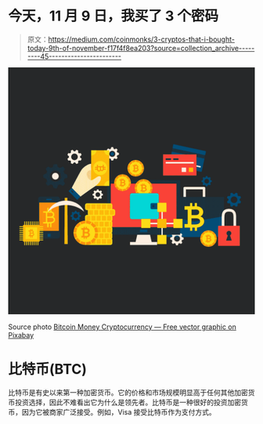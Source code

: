 # 今天，11 月 9 日，我买了 3 个密码

> 原文：<https://medium.com/coinmonks/3-cryptos-that-i-bought-today-9th-of-november-f17f4f8ea203?source=collection_archive---------45----------------------->

![](img/d71b20fb44d9461675197afeafcd64f3.png)

Source photo [Bitcoin Money Cryptocurrency — Free vector graphic on Pixabay](https://pixabay.com/vectors/bitcoin-money-cryptocurrency-4851387/)

# 比特币(BTC)

比特币是有史以来第一种加密货币。它的价格和市场规模明显高于任何其他加密货币投资选择，因此不难看出它为什么是领先者。比特币是一种很好的投资加密货币，因为它被商家广泛接受。例如，Visa 接受比特币作为支付方式。